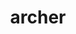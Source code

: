 ---
title: "archer"
layout: cache
categories: [package, develop]
meta: {"versions": ["2.0.0"], "compilers": ["gcc@=11.1.0", "oneapi@=2023.2.0"], "oss": ["ubuntu20.04"], "platforms": ["linux"], "targets": ["x86_64", "x86_64_v3"], "stacks": ["e4s", "e4s-oneapi", "root"], "num_specs": 11, "num_specs_by_stack": {"root": 11, "e4s-oneapi": 5, "e4s": 6}}
spec_details: [{"hash": "7ywzmhsia6fmhacgxd2a7xmdlcxwy336", "compiler": "oneapi@=2023.2.0", "versions": ["2.0.0"], "os": "ubuntu20.04", "platform": "linux", "target": "x86_64", "variants": ["build_system=cmake", "build_type=Release", "generator=ninja", "~ipo"], "stacks": ["root", "e4s-oneapi"], "size": "-", "tarball": "https://binaries.spack.io/develop/build_cache/linux-ubuntu20.04-x86_64/oneapi-2023.2.0/archer-2.0.0/linux-ubuntu20.04-x86_64-oneapi-2023.2.0-archer-2.0.0-7ywzmhsia6fmhacgxd2a7xmdlcxwy336.spack"}, {"hash": "m6uj2cgu6y27hfiqctna6ykxapcg6u2i", "compiler": "oneapi@=2023.2.0", "versions": ["2.0.0"], "os": "ubuntu20.04", "platform": "linux", "target": "x86_64", "variants": ["build_system=cmake", "build_type=Release", "generator=ninja", "~ipo"], "stacks": ["root", "e4s-oneapi"], "size": "-", "tarball": "https://binaries.spack.io/develop/build_cache/linux-ubuntu20.04-x86_64/oneapi-2023.2.0/archer-2.0.0/linux-ubuntu20.04-x86_64-oneapi-2023.2.0-archer-2.0.0-m6uj2cgu6y27hfiqctna6ykxapcg6u2i.spack"}, {"hash": "cyar6eqppgrhga6nulg4z342e3hqrjqc", "compiler": "oneapi@=2023.2.0", "versions": ["2.0.0"], "os": "ubuntu20.04", "platform": "linux", "target": "x86_64", "variants": ["build_system=cmake", "build_type=Release", "generator=ninja", "~ipo"], "stacks": ["root", "e4s-oneapi"], "size": "-", "tarball": "https://binaries.spack.io/develop/build_cache/linux-ubuntu20.04-x86_64/oneapi-2023.2.0/archer-2.0.0/linux-ubuntu20.04-x86_64-oneapi-2023.2.0-archer-2.0.0-cyar6eqppgrhga6nulg4z342e3hqrjqc.spack"}, {"hash": "jxkztzhmd564vnztqqlehfa4wo3fj24l", "compiler": "oneapi@=2023.2.0", "versions": ["2.0.0"], "os": "ubuntu20.04", "platform": "linux", "target": "x86_64", "variants": ["build_system=cmake", "build_type=Release", "generator=ninja", "~ipo"], "stacks": ["root", "e4s-oneapi"], "size": "-", "tarball": "https://binaries.spack.io/develop/build_cache/linux-ubuntu20.04-x86_64/oneapi-2023.2.0/archer-2.0.0/linux-ubuntu20.04-x86_64-oneapi-2023.2.0-archer-2.0.0-jxkztzhmd564vnztqqlehfa4wo3fj24l.spack"}, {"hash": "ycefughfo7puy2qy5kd64qmb5qdkkrj3", "compiler": "oneapi@=2023.2.0", "versions": ["2.0.0"], "os": "ubuntu20.04", "platform": "linux", "target": "x86_64", "variants": ["build_system=cmake", "build_type=Release", "generator=ninja", "~ipo"], "stacks": ["root", "e4s-oneapi"], "size": "-", "tarball": "https://binaries.spack.io/develop/build_cache/linux-ubuntu20.04-x86_64/oneapi-2023.2.0/archer-2.0.0/linux-ubuntu20.04-x86_64-oneapi-2023.2.0-archer-2.0.0-ycefughfo7puy2qy5kd64qmb5qdkkrj3.spack"}, {"hash": "6kxjleom4xpjigjjlfrit6e2avnmszdn", "compiler": "gcc@=11.1.0", "versions": ["2.0.0"], "os": "ubuntu20.04", "platform": "linux", "target": "x86_64_v3", "variants": ["build_system=cmake", "build_type=Release", "generator=ninja", "~ipo"], "stacks": ["root", "e4s"], "size": "-", "tarball": "https://binaries.spack.io/develop/build_cache/linux-ubuntu20.04-x86_64_v3/gcc-11.1.0/archer-2.0.0/linux-ubuntu20.04-x86_64_v3-gcc-11.1.0-archer-2.0.0-6kxjleom4xpjigjjlfrit6e2avnmszdn.spack"}, {"hash": "3thfjtkxksrqu5xp3ghpnbyd7orf55wj", "compiler": "gcc@=11.1.0", "versions": ["2.0.0"], "os": "ubuntu20.04", "platform": "linux", "target": "x86_64_v3", "variants": ["build_system=cmake", "build_type=Release", "generator=ninja", "~ipo"], "stacks": ["root", "e4s"], "size": "-", "tarball": "https://binaries.spack.io/develop/build_cache/linux-ubuntu20.04-x86_64_v3/gcc-11.1.0/archer-2.0.0/linux-ubuntu20.04-x86_64_v3-gcc-11.1.0-archer-2.0.0-3thfjtkxksrqu5xp3ghpnbyd7orf55wj.spack"}, {"hash": "7wftfzspamf2ei3nb7dkfiah72h6uvqv", "compiler": "gcc@=11.1.0", "versions": ["2.0.0"], "os": "ubuntu20.04", "platform": "linux", "target": "x86_64_v3", "variants": ["build_system=cmake", "build_type=Release", "generator=ninja", "~ipo"], "stacks": ["root", "e4s"], "size": "-", "tarball": "https://binaries.spack.io/develop/build_cache/linux-ubuntu20.04-x86_64_v3/gcc-11.1.0/archer-2.0.0/linux-ubuntu20.04-x86_64_v3-gcc-11.1.0-archer-2.0.0-7wftfzspamf2ei3nb7dkfiah72h6uvqv.spack"}, {"hash": "cpanbysy2wiwy77bqdj47nzayzf73b4i", "compiler": "gcc@=11.1.0", "versions": ["2.0.0"], "os": "ubuntu20.04", "platform": "linux", "target": "x86_64_v3", "variants": ["build_system=cmake", "build_type=Release", "generator=ninja", "~ipo"], "stacks": ["root", "e4s"], "size": "-", "tarball": "https://binaries.spack.io/develop/build_cache/linux-ubuntu20.04-x86_64_v3/gcc-11.1.0/archer-2.0.0/linux-ubuntu20.04-x86_64_v3-gcc-11.1.0-archer-2.0.0-cpanbysy2wiwy77bqdj47nzayzf73b4i.spack"}, {"hash": "vlojila7u3zlow56kn7xba7qwytqdvgo", "compiler": "gcc@=11.1.0", "versions": ["2.0.0"], "os": "ubuntu20.04", "platform": "linux", "target": "x86_64_v3", "variants": ["build_system=cmake", "build_type=Release", "generator=ninja", "~ipo"], "stacks": ["root", "e4s"], "size": "-", "tarball": "https://binaries.spack.io/develop/build_cache/linux-ubuntu20.04-x86_64_v3/gcc-11.1.0/archer-2.0.0/linux-ubuntu20.04-x86_64_v3-gcc-11.1.0-archer-2.0.0-vlojila7u3zlow56kn7xba7qwytqdvgo.spack"}, {"hash": "bymflkflmlp6kltkj4feu5pxljliobyc", "compiler": "gcc@=11.1.0", "versions": ["2.0.0"], "os": "ubuntu20.04", "platform": "linux", "target": "x86_64_v3", "variants": ["build_system=cmake", "build_type=Release", "generator=ninja", "~ipo"], "stacks": ["root", "e4s"], "size": "-", "tarball": "https://binaries.spack.io/develop/build_cache/linux-ubuntu20.04-x86_64_v3/gcc-11.1.0/archer-2.0.0/linux-ubuntu20.04-x86_64_v3-gcc-11.1.0-archer-2.0.0-bymflkflmlp6kltkj4feu5pxljliobyc.spack"}]
---